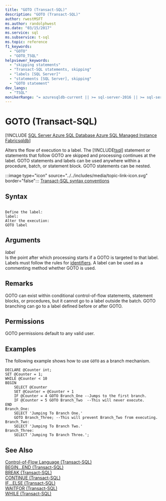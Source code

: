 ```yaml
---
title: "GOTO (Transact-SQL)"
description: "GOTO (Transact-SQL)"
author: rwestMSFT
ms.author: randolphwest
ms.date: "03/15/2017"
ms.service: sql
ms.subservice: t-sql
ms.topic: reference
f1_keywords:
  - "GOTO"
  - "GOTO_TSQL"
helpviewer_keywords:
  - "skipping statements"
  - "Transact-SQL statements, skipping"
  - "labels [SQL Server]"
  - "statements [SQL Server], skipping"
  - "GOTO statement"
dev_langs:
  - "TSQL"
monikerRange: "= azuresqldb-current || >= sql-server-2016 || >= sql-server-linux-2017 || = azuresqldb-mi-current || =fabric"
---
```

# GOTO (Transact-SQL)
[!INCLUDE [SQL Server Azure SQL Database Azure SQL Managed Instance Fabricsqldb](../../includes/applies-to-version/sql-asdb-asdbmi-fabricsqldb.md)]

  Alters the flow of execution to a label. The [!INCLUDE[tsql](../../includes/tsql-md.md)] statement or statements that follow GOTO are skipped and processing continues at the label. GOTO statements and labels can be used anywhere within a procedure, batch, or statement block. GOTO statements can be nested.  
  
 :::image type="icon" source="../../includes/media/topic-link-icon.svg" border="false"::: [Transact-SQL syntax conventions](../../t-sql/language-elements/transact-sql-syntax-conventions-transact-sql.md)  
  
## Syntax  
  
```  
  
Define the label:   
label:   
Alter the execution:  
GOTO label   
```  
  
## Arguments
 *label*  
 Is the point after which processing starts if a GOTO is targeted to that label. Labels must follow the rules for [identifiers](../../relational-databases/databases/database-identifiers.md). A label can be used as a commenting method whether GOTO is used.  
  
## Remarks  
 GOTO can exist within conditional control-of-flow statements, statement blocks, or procedures, but it cannot go to a label outside the batch. GOTO branching can go to a label defined before or after GOTO.  
  
## Permissions  
 GOTO permissions default to any valid user.  
  
## Examples  
 The following example shows how to use `GOTO` as a branch mechanism.  
  
```  
DECLARE @Counter int;  
SET @Counter = 1;  
WHILE @Counter < 10  
BEGIN   
    SELECT @Counter  
    SET @Counter = @Counter + 1  
    IF @Counter = 4 GOTO Branch_One --Jumps to the first branch.  
    IF @Counter = 5 GOTO Branch_Two  --This will never execute.  
END  
Branch_One:  
    SELECT 'Jumping To Branch One.'  
    GOTO Branch_Three; --This will prevent Branch_Two from executing.  
Branch_Two:  
    SELECT 'Jumping To Branch Two.'  
Branch_Three:  
    SELECT 'Jumping To Branch Three.';  
```  
  
## See Also  
 [Control-of-Flow Language &#40;Transact-SQL&#41;](~/t-sql/language-elements/control-of-flow.md)   
 [BEGIN...END &#40;Transact-SQL&#41;](../../t-sql/language-elements/begin-end-transact-sql.md)   
 [BREAK &#40;Transact-SQL&#41;](../../t-sql/language-elements/break-transact-sql.md)   
 [CONTINUE &#40;Transact-SQL&#41;](../../t-sql/language-elements/continue-transact-sql.md)   
 [IF...ELSE &#40;Transact-SQL&#41;](../../t-sql/language-elements/if-else-transact-sql.md)   
 [WAITFOR &#40;Transact-SQL&#41;](../../t-sql/language-elements/waitfor-transact-sql.md)   
 [WHILE &#40;Transact-SQL&#41;](../../t-sql/language-elements/while-transact-sql.md)  
  
  
